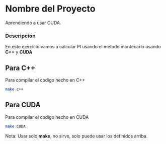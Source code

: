 # Nombre del Proyecto

Aprendiendo a usar CUDA.

### Descripción

En este ejercicio vamos a calcular PI usando el metodo montecarlo usando **C++** y **CUDA**

## Para C++

Para compilar el codigo hecho en C++

```sh
make c++
```

## Para CUDA
Para compilar el codigo hecho en CUDA

```sh
make CUDA
```

Nota: Usar solo **make**, no sirve, solo puede usar los definidos arriba.
